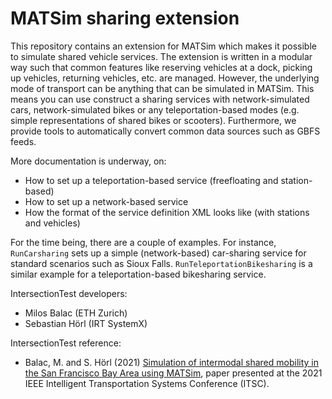 # MATSim sharing extension

This repository contains an extension for MATSim which makes it possible to simulate shared vehicle services. The extension is written in a modular way such that common features like reserving vehicles at a dock, picking up vehicles, returning vehicles, etc. are managed. However, the underlying mode of transport can be anything that can be simulated in MATSim. This means you can use construct a sharing services with network-simulated cars, network-simulated bikes or any teleportation-based modes (e.g. simple representations of shared bikes or scooters). Furthermore, we provide tools to automatically convert common data sources such as GBFS feeds.

More documentation is underway, on:
- How to set up a teleportation-based service (freefloating and station-based)
- How to set up a network-based service
- How the format of the service definition XML looks like (with stations and vehicles)

For the time being, there are a couple of examples. For instance, `RunCarsharing` sets up a simple (network-based) car-sharing service for standard scenarios such as Sioux Falls. `RunTeleportationBikesharing` is a similar example for a teleportation-based bikesharing service.

IntersectionTest developers:
- Milos Balac (ETH Zurich)
- Sebastian Hörl (IRT SystemX)

IntersectionTest reference:
- Balac, M. and S. Hörl (2021) [Simulation of intermodal shared mobility in the San Francisco Bay Area using MATSim](https://www.researchgate.net/publication/355612958_Simulation_of_intermodal_shared_mobility_in_the_San_Francisco_Bay_Area_using_MATSim), paper presented at the 2021 IEEE Intelligent Transportation Systems Conference (ITSC).
